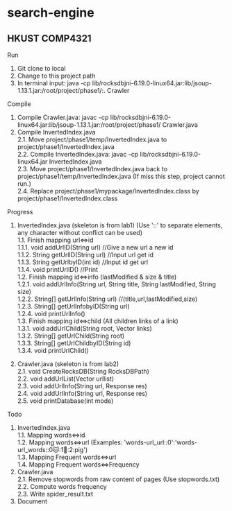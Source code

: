 # search-engine
## HKUST COMP4321<br>
Run
  1. Git clone to local
  2. Change to this project path
  3. In terminal input: java -cp lib/rocksdbjni-6.19.0-linux64.jar:lib/jsoup-1.13.1.jar:/root/project/phase1/:.  Crawler 

Compile
  1. Compile Crawler.java: javac -cp lib/rocksdbjni-6.19.0-linux64.jar:lib/jsoup-1.13.1.jar:/root/project/phase1/  Crawler.java<br>
  2. Compile InvertedIndex.java<br>
    2.1. Move project/phase1/temp/InvertedIndex.java to  project/phase1/InvertedIndex.java<br>
    2.2. Compile InvertedIndex.java: javac -cp lib/rocksdbjni-6.19.0-linux64.jar InvertedIndex.java <br>
    2.3. Move project/phase1/InvertedIndex.java back to  project/phase1/temp/InvertedIndex.java (If miss this step, project cannot run.)<br>
    2.4. Replace project/phase1/mypackage/InvertedIndex.class by project/phase1/InvertedIndex.class<br>

Progress
  1. InvertedIndex.java (skeleton is from lab1) (Use '::' to separate elements, any character without conflict can be used)<br>
    1.1. Finish mapping url<=>id  <br>
      1.1.1. void addUrlID(String url) //Give a new url a new id<br>
      1.1.2. String getUrlID(String url) //Input url get id<br>
      1.1.3. String getUrlbyID(int id) //Input id get url<br>
      1.1.4. void printUrlID() //Print<br>
    1.2. Finish mapping id<=>info (lastModified & size & title)<br>
      1.2.1. void addUrlInfo(String url, String title, String lastModified, String size)<br>
      1.2.2. String[] getUrlInfo(String url) //(title,url,lastModified,size)<br>
      1.2.3. String[] getUrlInfobyID(String url)<br>
      1.2.4. void printUrlInfo()<br>
    1.3. Finish mapping id<=>child (All children links of a link)<br>
      1.3.1. void addUrlChild(String root, Vector<String> links)<br>
      1.3.2. String[] getUrlChild(String root)<br>
      1.3.3. String[] getUrlChildbyID(String id)<br>
      1.3.4. void printUrlChild()<br>

  2. Crawler.java (skeleton is from lab2)<br>
    2.1. void CreateRocksDB(String RocksDBPath)<br>
    2.2. void addUrlList(Vector<String> urllist)<br>
    2.3. void addUrlInfo(String url, Response res)<br>
    2.4. void addUrlInfo(String url, Response res)<br>
    2.5. void printDatabase(int mode)<br>


Todo
  1. InvertedIndex.java<br>
    1.1. Mapping words<=>id<br>
    1.2. Mapping words<=>url (Examples: 'words-url_url::0':'words-url_words::0:cat::1:dog::2:pig')<br>
    1.3. Mapping Frequent words<=>url<br>
    1.4. Mapping Frequent words<=>Frequency<br>
  2. Crawler.java<br>
    2.1. Remove stopwords from raw content of pages (Use stopwords.txt)<br>
    2.2. Compute words frequency<br>
    2.3. Write spider_result.txt<br>
  3. Document<br>
  
  
